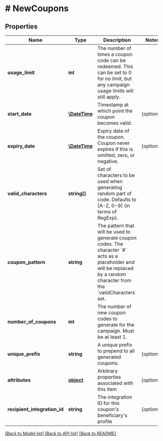 # # NewCoupons

## Properties

Name | Type | Description | Notes
------------ | ------------- | ------------- | -------------
**usage_limit** | **int** | The number of times a coupon code can be redeemed. This can be set to 0 for no limit, but any campaign usage limits will still apply. | 
**start_date** | [**\DateTime**](\DateTime.md) | Timestamp at which point the coupon becomes valid. | [optional] 
**expiry_date** | [**\DateTime**](\DateTime.md) | Expiry date of the coupon. Coupon never expires if this is omitted, zero, or negative. | [optional] 
**valid_characters** | **string[]** | Set of characters to be used when generating random part of code. Defaults to [A-Z, 0-9] (in terms of RegExp). | 
**coupon_pattern** | **string** | The pattern that will be used to generate coupon codes. The character &#x60;#&#x60; acts as a placeholder and will be replaced by a random character from the &#x60;validCharacters&#x60; set. | 
**number_of_coupons** | **int** | The number of new coupon codes to generate for the campaign. Must be at least 1. | 
**unique_prefix** | **string** | A unique prefix to prepend to all generated coupons. | [optional] 
**attributes** | [**object**](.md) | Arbitrary properties associated with this item | [optional] 
**recipient_integration_id** | **string** | The integration ID for this coupon&#39;s beneficiary&#39;s profile | [optional] 

[[Back to Model list]](../../README.md#documentation-for-models) [[Back to API list]](../../README.md#documentation-for-api-endpoints) [[Back to README]](../../README.md)


